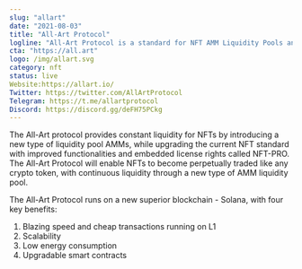 ```yaml
---
slug: "allart"
date: "2021-08-03"
title: "All-Art Protocol"
logline: "All-Art Protocol is a standard for NFT AMM Liquidity Pools and NFTs."
cta: "https://all.art"
logo: /img/allart.svg
category: nft
status: live
Website:https://allart.io/	
Twitter: https://twitter.com/AllArtProtocol
Telegram: https://t.me/allartprotocol
Discord: https://discord.gg/deFH75PCkg		
---
```

The All-Art protocol provides constant liquidity for NFTs by introducing a new type of liquidity pool AMMs, while upgrading the current NFT standard with improved functionalities and embedded license rights called NFT-PRO. The All-Art Protocol will enable NFTs to become perpetually traded like any crypto token, with continuous liquidity through a new type of AMM liquidity pool.

The All-Art Protocol runs on a new superior blockchain - Solana, with four key benefits: 
1. Blazing speed and cheap transactions running on L1
2. Scalability
3. Low energy consumption
4. Upgradable smart contracts
